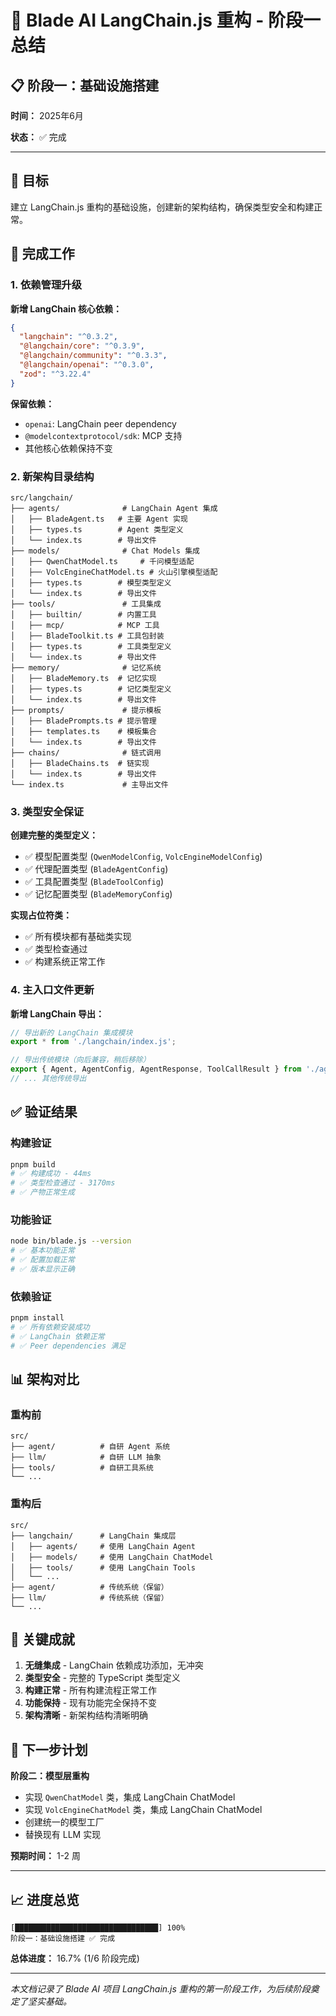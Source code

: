 # 🚀 Blade AI LangChain.js 重构 - 阶段一总结

## 📋 阶段一：基础设施搭建

**时间：** 2025年6月

**状态：** ✅ 完成

---

## 🎯 目标

建立 LangChain.js 重构的基础设施，创建新的架构结构，确保类型安全和构建正常。

## 🔧 完成工作

### 1. 依赖管理升级

**新增 LangChain 核心依赖：**
```json
{
  "langchain": "^0.3.2",
  "@langchain/core": "^0.3.9", 
  "@langchain/community": "^0.3.3",
  "@langchain/openai": "^0.3.0",
  "zod": "^3.22.4"
}
```

**保留依赖：**
- `openai`: LangChain peer dependency
- `@modelcontextprotocol/sdk`: MCP 支持
- 其他核心依赖保持不变

### 2. 新架构目录结构

```
src/langchain/
├── agents/              # LangChain Agent 集成
│   ├── BladeAgent.ts   # 主要 Agent 实现
│   ├── types.ts        # Agent 类型定义
│   └── index.ts        # 导出文件
├── models/              # Chat Models 集成
│   ├── QwenChatModel.ts     # 千问模型适配
│   ├── VolcEngineChatModel.ts # 火山引擎模型适配
│   ├── types.ts        # 模型类型定义
│   └── index.ts        # 导出文件
├── tools/               # 工具集成
│   ├── builtin/        # 内置工具
│   ├── mcp/            # MCP 工具
│   ├── BladeToolkit.ts # 工具包封装
│   ├── types.ts        # 工具类型定义
│   └── index.ts        # 导出文件
├── memory/              # 记忆系统
│   ├── BladeMemory.ts  # 记忆实现
│   ├── types.ts        # 记忆类型定义
│   └── index.ts        # 导出文件
├── prompts/             # 提示模板
│   ├── BladePrompts.ts # 提示管理
│   ├── templates.ts    # 模板集合
│   └── index.ts        # 导出文件
├── chains/              # 链式调用
│   ├── BladeChains.ts  # 链实现
│   └── index.ts        # 导出文件
└── index.ts             # 主导出文件
```

### 3. 类型安全保证

**创建完整的类型定义：**
- ✅ 模型配置类型 (`QwenModelConfig`, `VolcEngineModelConfig`)
- ✅ 代理配置类型 (`BladeAgentConfig`)
- ✅ 工具配置类型 (`BladeToolConfig`)
- ✅ 记忆配置类型 (`BladeMemoryConfig`)

**实现占位符类：**
- ✅ 所有模块都有基础类实现
- ✅ 类型检查通过
- ✅ 构建系统正常工作

### 4. 主入口文件更新

**新增 LangChain 导出：**
```typescript
// 导出新的 LangChain 集成模块
export * from './langchain/index.js';

// 导出传统模块（向后兼容，稍后移除）
export { Agent, AgentConfig, AgentResponse, ToolCallResult } from './agent/Agent.js';
// ... 其他传统导出
```

## ✅ 验证结果

### 构建验证
```bash
pnpm build
# ✅ 构建成功 - 44ms
# ✅ 类型检查通过 - 3170ms
# ✅ 产物正常生成
```

### 功能验证
```bash
node bin/blade.js --version
# ✅ 基本功能正常
# ✅ 配置加载正常
# ✅ 版本显示正确
```

### 依赖验证
```bash
pnpm install
# ✅ 所有依赖安装成功
# ✅ LangChain 依赖正常
# ✅ Peer dependencies 满足
```

## 📊 架构对比

### 重构前
```
src/
├── agent/          # 自研 Agent 系统
├── llm/            # 自研 LLM 抽象
├── tools/          # 自研工具系统
└── ...
```

### 重构后
```
src/
├── langchain/      # LangChain 集成层
│   ├── agents/     # 使用 LangChain Agent
│   ├── models/     # 使用 LangChain ChatModel
│   ├── tools/      # 使用 LangChain Tools
│   └── ...
├── agent/          # 传统系统（保留）
├── llm/            # 传统系统（保留）
└── ...
```

## 🎉 关键成就

1. **无缝集成** - LangChain 依赖成功添加，无冲突
2. **类型安全** - 完整的 TypeScript 类型定义
3. **构建正常** - 所有构建流程正常工作
4. **功能保持** - 现有功能完全保持不变
5. **架构清晰** - 新架构结构清晰明确

## 🔮 下一步计划

**阶段二：模型层重构**
- 实现 `QwenChatModel` 类，集成 LangChain ChatModel
- 实现 `VolcEngineChatModel` 类，集成 LangChain ChatModel
- 创建统一的模型工厂
- 替换现有 LLM 实现

**预期时间：** 1-2 周

---

## 📈 进度总览

```
[████████████████████████████████] 100%
阶段一：基础设施搭建 ✅ 完成
```

**总体进度：** 16.7% (1/6 阶段完成)

---

*本文档记录了 Blade AI 项目 LangChain.js 重构的第一阶段工作，为后续阶段奠定了坚实基础。* 